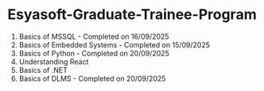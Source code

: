 # Esyasoft-Graduate-Trainee-Program

1. Basics of MSSQL - Completed on 16/09/2025
2. Basics of Embedded Systems - Completed on 15/09/2025
3. Basics of Python - Completed on 20/09/2025
4. Understanding React
5. Basics of .NET
6. Basics of DLMS - Completed on 20/09/2025
